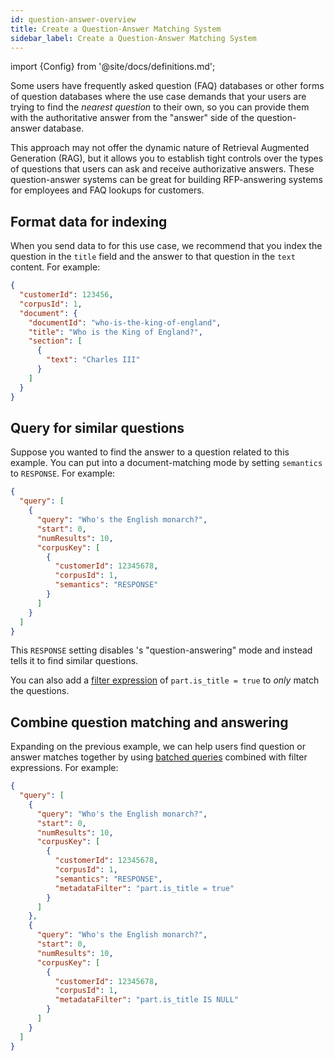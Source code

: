 ```yaml
---
id: question-answer-overview
title: Create a Question-Answer Matching System
sidebar_label: Create a Question-Answer Matching System
---
```


import {Config} from '@site/docs/definitions.md';

Some users have frequently asked question (FAQ) databases or other forms of
question databases where the use case demands that your users are trying to find
the *nearest question* to their own, so you can provide them with the
authoritative answer from the "answer" side of the question-answer database.

This approach may not offer the dynamic nature of Retrieval Augmented 
Generation (RAG), but it allows you to establish tight controls over the 
types of questions that users can ask and receive authorizative answers. 
These question-answer systems can be great for building RFP-answering systems 
for employees and FAQ lookups for customers.

## Format data for indexing

When you send data to <Config v="names.product"/> for this use case, we
recommend that you index the question in the `title` field and the answer to
that question in the `text` content.  For example:

```json showLineNumbers title="document.json"
{
  "customerId": 123456,
  "corpusId": 1,
  "document": {
    "documentId": "who-is-the-king-of-england",
    "title": "Who is the King of England?",
    "section": [
      {
        "text": "Charles III"
      }
    ]
  }
}
```

## Query for similar questions
Suppose you wanted to find the answer to a question related to this example.
You can put <Config v="names.product"/> into a document-matching mode by
setting `semantics` to `RESPONSE`.  For example:

```json showLineNumbers title="https://api.vectara.io/v1/query"
{
  "query": [
    {
      "query": "Who's the English monarch?",
      "start": 0,
      "numResults": 10,
      "corpusKey": [
        {
          "customerId": 12345678,
          "corpusId": 1,
          "semantics": "RESPONSE"
        }
      ]
    }
  ]
}
```

This `RESPONSE` setting disables <Config v="names.product"/>'s "question-answering" mode and
instead tells it to find similar questions.

You can also add a [filter expression](/docs/learn/metadata-search-filtering/filter-overview)
of `part.is_title = true` to *only* match the questions.

## Combine question matching and answering
Expanding on the previous example, we can help users find question or answer
matches together by using [batched queries](/docs/api-reference/search-apis/batched-queries)
combined with filter expressions.  For example:

```json showLineNumbers title="https://api.vectara.io/v1/query"
{
  "query": [
    {
      "query": "Who's the English monarch?",
      "start": 0,
      "numResults": 10,
      "corpusKey": [
        {
          "customerId": 12345678,
          "corpusId": 1,
          "semantics": "RESPONSE",
          "metadataFilter": "part.is_title = true"
        }
      ]
    },
    {
      "query": "Who's the English monarch?",
      "start": 0,
      "numResults": 10,
      "corpusKey": [
        {
          "customerId": 12345678,
          "corpusId": 1,
          "metadataFilter": "part.is_title IS NULL"
        }
      ]
    }
  ]
}
```
